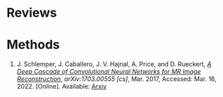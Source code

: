 # Reviews

# Methods

1. J. Schlemper, J. Caballero, J. V. Hajnal, A. Price, and D. Rueckert, [*A Deep Cascade of Convolutional Neural Networks for MR Image Reconstruction*](MRI/Methods/DCCNN.md), _arXiv:1703.00555 [cs]_, Mar. 2017, Accessed: Mar. 16, 2022. [Online]. Available: [Arxiv](http://arxiv.org/abs/1703.00555)
